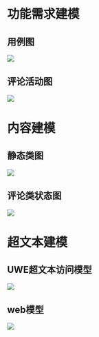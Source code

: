 # 功能需求建模
## 用例图
![](https://ooo.0o0.ooo/2017/06/19/5947db92898f0.png)
## 评论活动图
![](https://ooo.0o0.ooo/2017/06/19/5947dbbb0df58.png)
# 内容建模
## 静态类图
![](https://ooo.0o0.ooo/2017/06/19/5947e041ade0f.png)
## 评论类状态图
![](https://ooo.0o0.ooo/2017/06/19/5947e061574dc.png)
# 超文本建模
## UWE超文本访问模型
![](https://ooo.0o0.ooo/2017/06/20/5948957e7fcf9.jpg)
## web模型
![](https://ooo.0o0.ooo/2017/06/20/594895d89c269.jpg)
 
